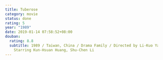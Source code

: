 ```yaml
---
title: Tuberose
category: movie
status: done
rating: 5
year: "1989"
date: 2019-01-14 07:58:52+08:00
douban:
  rating: 8.8
  subtitle: 1989 / Taiwan, China / Drama Family / Directed by Li-Kuo Yang /
    Starring Kun-Hsuan Huang, Shu-Chen Li
---
```


 
